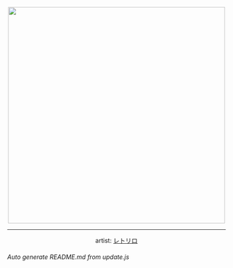 
<p align="center">
  <img width="500" src="https://nekos.best/api/v2/neko/0168.png">
  <hr/>
  <center>
    artist: <a href="https://www.pixiv.net/en/artworks/81985331">レトリロ</a>
  </center>
</p>


###### Auto generate README.md from update.js

